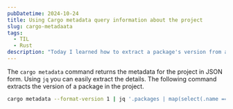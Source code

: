 ```yaml
---
pubDatetime: 2024-10-24
title: Using Cargo metadata query information about the project
slug: cargo-metadaata
tags:
  - TIL
  - Rust
description: "Today I learned how to extract a package's version from a Rust project using cargo metadata."
---
```


The `cargo metadata` command returns the metadata for the project in JSON form. Using `jq` you can easily extract the details. The following command extracts the version of a package in the project.

```sh
cargo metadata --format-version 1 | jq '.packages | map(select(.name == <"package-name">)) | .[0].version'
```
